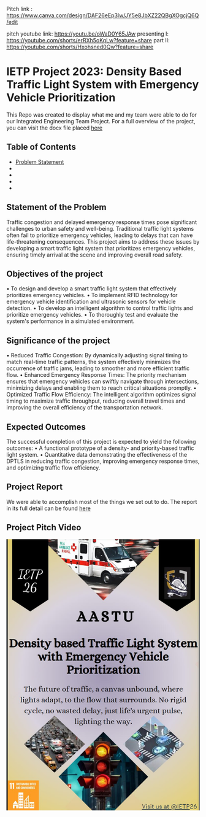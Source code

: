 Pitch link : https://www.canva.com/design/DAF26eEp3lw/JY5e8JbXZ22QBgXOgcjQ6Q/edit

pitch youtube link: https://youtu.be/oWaD0Y65JAw
presenting I: https://youtube.com/shorts/erRXh5oKqLw?feature=share
part II: https://youtube.com/shorts/Hxohsned0Qw?feature=share

# IETP Project 2023: Density Based Traffic Light System with Emergency Vehicle Prioritization
This Repo was created to display what me and my team were able to do for our Integrated Engineering Team Project.
For a full overview of the project, you can visit the docx file placed [here](https://github.com/DanielKinnito/IETP_PROJECT_2023/blob/main/Project%20Proposal%20G-26.docx)

## Table of Contents
- [Problem Statement](#problem-statement)
- []()
- []()
- []()
- []()
  
## Statement of the Problem
Traffic congestion and delayed emergency response times pose significant challenges to urban safety and well-being. Traditional traffic light systems often fail to prioritize emergency vehicles, leading to delays that can have life-threatening consequences. This project aims to address these issues by developing a smart traffic light system that prioritizes emergency vehicles, ensuring timely arrival at the scene and improving overall road safety. 

## Objectives of the project 
•	To design and develop a smart traffic light system that effectively prioritizes emergency vehicles. 
•	To implement RFID technology for emergency vehicle identification and ultrasonic sensors for vehicle detection. 
•	To develop an intelligent algorithm to control traffic lights and prioritize emergency vehicles. 
•	To thoroughly test and evaluate the system's performance in a simulated environment.

## Significance of the project
•	Reduced Traffic Congestion: By dynamically adjusting signal timing to match real-time traffic patterns, the system effectively minimizes the occurrence of traffic jams, leading to smoother and more efficient traffic flow.
•	 Enhanced Emergency Response Times: The priority mechanism ensures that emergency vehicles can swiftly navigate through intersections, minimizing delays and enabling them to reach critical situations promptly.
•	Optimized Traffic Flow Efficiency: The intelligent algorithm optimizes signal timing to maximize traffic throughput, reducing overall travel times and improving the overall efficiency of the transportation network.

## Expected Outcomes
The successful completion of this project is expected to yield the following outcomes:
•	A functional prototype of a density- and priority-based traffic light system.
•	Quantitative data demonstrating the effectiveness of the DPTLS in reducing traffic congestion, improving emergency response times, and optimizing traffic flow efficiency.

## Project Report
We were able to accomplish most of the things we set out to do. The report in its full detail can be found [here](/Progress-report.pdf)

## Project Pitch Video
[![Watch the Video](https://github.com/DanielKinnito/IETP_PROJECT_2023/blob/main/Final%20presentation/thumbnail.jpg)](https://youtu.be/oWaD0Y65JAw)
